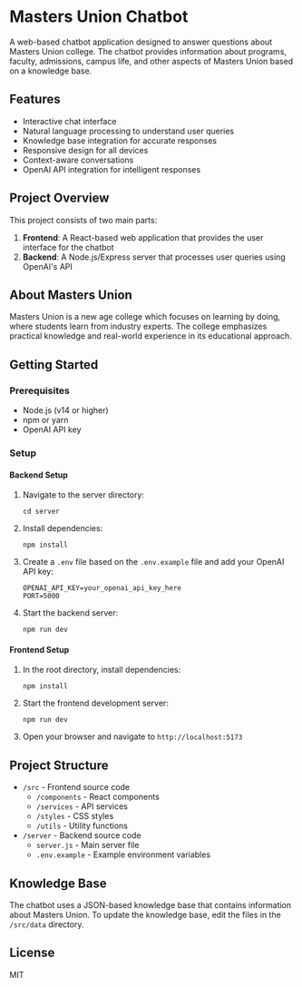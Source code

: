 # Masters Union Chatbot

A web-based chatbot application designed to answer questions about Masters Union college. The chatbot provides information about programs, faculty, admissions, campus life, and other aspects of Masters Union based on a knowledge base.

## Features

- Interactive chat interface
- Natural language processing to understand user queries
- Knowledge base integration for accurate responses
- Responsive design for all devices
- Context-aware conversations
- OpenAI API integration for intelligent responses

## Project Overview

This project consists of two main parts:

1. **Frontend**: A React-based web application that provides the user interface for the chatbot
2. **Backend**: A Node.js/Express server that processes user queries using OpenAI's API

## About Masters Union

Masters Union is a new age college which focuses on learning by doing, where students learn from industry experts. The college emphasizes practical knowledge and real-world experience in its educational approach.

## Getting Started

### Prerequisites

- Node.js (v14 or higher)
- npm or yarn
- OpenAI API key

### Setup

#### Backend Setup

1. Navigate to the server directory:
   ```
   cd server
   ```

2. Install dependencies:
   ```
   npm install
   ```

3. Create a `.env` file based on the `.env.example` file and add your OpenAI API key:
   ```
   OPENAI_API_KEY=your_openai_api_key_here
   PORT=5000
   ```

4. Start the backend server:
   ```
   npm run dev
   ```

#### Frontend Setup

1. In the root directory, install dependencies:
   ```
   npm install
   ```

2. Start the frontend development server:
   ```
   npm run dev
   ```

3. Open your browser and navigate to `http://localhost:5173`

## Project Structure

- `/src` - Frontend source code
  - `/components` - React components
  - `/services` - API services
  - `/styles` - CSS styles
  - `/utils` - Utility functions
- `/server` - Backend source code
  - `server.js` - Main server file
  - `.env.example` - Example environment variables

## Knowledge Base

The chatbot uses a JSON-based knowledge base that contains information about Masters Union. To update the knowledge base, edit the files in the `/src/data` directory.

## License

MIT